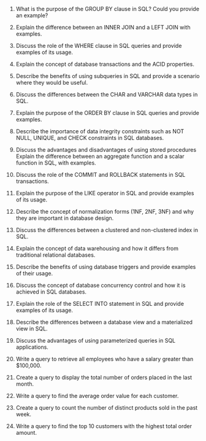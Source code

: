 1. What is the purpose of the GROUP BY clause in SQL? Could you provide an example?

2. Explain the difference between an INNER JOIN and a LEFT JOIN with examples.
3. Discuss the role of the WHERE clause in SQL queries and provide examples of its usage.
4. Explain the concept of database transactions and the ACID properties.
5. Describe the benefits of using subqueries in SQL and provide a scenario where they would be useful.
6. Discuss the differences between the CHAR and VARCHAR data types in SQL.
7. Explain the purpose of the ORDER BY clause in SQL queries and provide examples.
8. Describe the importance of data integrity constraints such as NOT NULL, UNIQUE, and CHECK constraints in SQL databases.
9. Discuss the advantages and disadvantages of using stored procedures
   Explain the difference between an aggregate function and a scalar function in SQL, with examples.
10. Discuss the role of the COMMIT and ROLLBACK statements in SQL transactions.
11. Explain the purpose of the LIKE operator in SQL and provide examples of its usage.
12. Describe the concept of normalization forms (1NF, 2NF, 3NF) and why they are important in database design.
13. Discuss the differences between a clustered and non-clustered index in SQL.
14. Explain the concept of data warehousing and how it differs from traditional relational databases.
15. Describe the benefits of using database triggers and provide examples of their usage.
16. Discuss the concept of database concurrency control and how it is achieved in SQL databases.
17. Explain the role of the SELECT INTO statement in SQL and provide examples of its usage.
18. Describe the differences between a database view and a materialized view in SQL.
19. Discuss the advantages of using parameterized queries in SQL applications.
20. Write a query to retrieve all employees who have a salary greater than $100,000.
21. Create a query to display the total number of orders placed in the last month.
22. Write a query to find the average order value for each customer.
23. Create a query to count the number of distinct products sold in the past week.
24. Write a query to find the top 10 customers with the highest total order amount.
